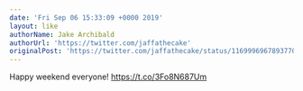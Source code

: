 ```yaml
---
date: 'Fri Sep 06 15:33:09 +0000 2019'
layout: like
authorName: Jake Archibald
authorUrl: 'https://twitter.com/jaffathecake'
originalPost: 'https://twitter.com/jaffathecake/status/1169996967893770240'
---
```

Happy weekend everyone! https://t.co/3Fo8N687Um